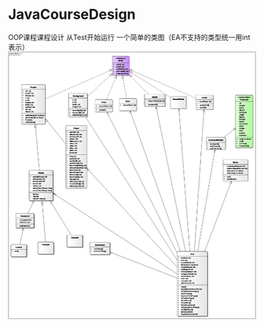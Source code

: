 # JavaCourseDesign

  OOP课程课程设计
  从Test开始运行
  一个简单的类图（EA不支持的类型统一用int表示）
  ![iamge](https://github.com/Haelles/JavaCourseDesign/blob/master/src/resources/classGraph.png)
